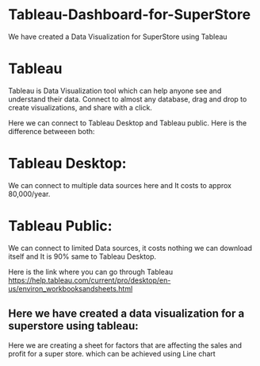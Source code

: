 # Tableau-Dashboard-for-SuperStore
We have created a Data Visualization for SuperStore using Tableau 

# Tableau 
Tableau is Data Visualization tool which can help anyone see and understand their data. Connect to almost any database, drag and drop to create visualizations, and share with a click.

Here we can connect to Tableau Desktop and Tableau public. Here is the difference betweeen both:

# Tableau Desktop: 
We can connect to multiple data sources here and It costs to approx 80,000/year.

# Tableau Public:
We can connect to limited Data sources, it costs nothing we can download itself and It is 90% same to Tableau Desktop.

Here is the link where you can go through Tableau
https://help.tableau.com/current/pro/desktop/en-us/environ_workbooksandsheets.html

## Here we have created a data visualization for a superstore using tableau:

Here we are creating a sheet for factors that are affecting the sales and profit for a super store.
which can be achieved using Line chart








